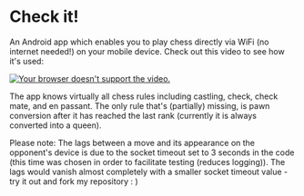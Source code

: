# Check it!

An Android app which enables you to play chess directly via WiFi (no internet needed!) on your mobile device. Check out this video to see how it's used:

[![Your browser doesn't support the video.](http://img.youtube.com/vi/hApHC8BfxiQ/0.jpg)](https://youtu.be/hApHC8BfxiQ)

The app knows virtually all chess rules including castling, check, check mate, and en passant. The only rule that's (partially) missing, is pawn conversion after it has reached the last rank (currently it is always converted into a queen).

Please note: The lags between a move and its appearance on the opponent's device is due to the socket timeout set to 3 seconds in the code (this time was chosen in order to facilitate testing (reduces logging)). The lags would vanish almost completely with a smaller socket timeout value - try it out and fork my repository : )
